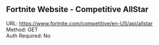## Fortnite Website - Competitive AllStar

URL: https://www.fortnite.com/competitive/en-US/api/allstar \
Method: GET \
Auth Required: No
